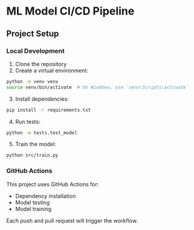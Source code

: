 # ML Model CI/CD Pipeline

## Project Setup

### Local Development

1. Clone the repository
2. Create a virtual environment:
```bash
python -m venv venv
source venv/bin/activate  # On Windows, use `venv\Scripts\activate`
```

3. Install dependencies:
```bash
pip install -r requirements.txt
```

4. Run tests:
```bash
python -m tests.test_model
```

5. Train the model:
```bash
python src/train.py
```

### GitHub Actions

This project uses GitHub Actions for:
- Dependency installation
- Model testing
- Model training

Each push and pull request will trigger the workflow.

